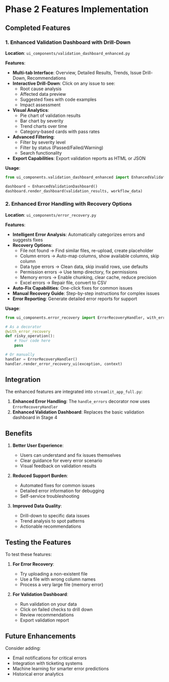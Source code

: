 # Phase 2 Features Implementation

## Completed Features

### 1. Enhanced Validation Dashboard with Drill-Down

**Location**: `ui_components/validation_dashboard_enhanced.py`

**Features**:
- **Multi-tab Interface**: Overview, Detailed Results, Trends, Issue Drill-Down, Recommendations
- **Interactive Drill-Down**: Click on any issue to see:
  - Root cause analysis
  - Affected data preview
  - Suggested fixes with code examples
  - Impact assessment
- **Visual Analytics**:
  - Pie chart of validation results
  - Bar chart by severity
  - Trend charts over time
  - Category-based cards with pass rates
- **Advanced Filtering**:
  - Filter by severity level
  - Filter by status (Passed/Failed/Warning)
  - Search functionality
- **Export Capabilities**: Export validation reports as HTML or JSON

**Usage**:
```python
from ui_components.validation_dashboard_enhanced import EnhancedValidationDashboard

dashboard = EnhancedValidationDashboard()
dashboard.render_dashboard(validation_results, workflow_data)
```

### 2. Enhanced Error Handling with Recovery Options

**Location**: `ui_components/error_recovery.py`

**Features**:
- **Intelligent Error Analysis**: Automatically categorizes errors and suggests fixes
- **Recovery Options**:
  - File not found → Find similar files, re-upload, create placeholder
  - Column errors → Auto-map columns, show available columns, skip column
  - Data type errors → Clean data, skip invalid rows, use defaults
  - Permission errors → Use temp directory, fix permissions
  - Memory errors → Enable chunking, clear cache, reduce precision
  - Excel errors → Repair file, convert to CSV
- **Auto-Fix Capabilities**: One-click fixes for common issues
- **Manual Recovery Guide**: Step-by-step instructions for complex issues
- **Error Reporting**: Generate detailed error reports for support

**Usage**:
```python
from ui_components.error_recovery import ErrorRecoveryHandler, with_error_recovery

# As a decorator
@with_error_recovery
def risky_operation():
    # Your code here
    pass

# Or manually
handler = ErrorRecoveryHandler()
handler.render_error_recovery_ui(exception, context)
```

## Integration

The enhanced features are integrated into `streamlit_app_full.py`:

1. **Enhanced Error Handling**: The `handle_errors` decorator now uses `ErrorRecoveryHandler`
2. **Enhanced Validation Dashboard**: Replaces the basic validation dashboard in Stage 4

## Benefits

1. **Better User Experience**: 
   - Users can understand and fix issues themselves
   - Clear guidance for every error scenario
   - Visual feedback on validation results

2. **Reduced Support Burden**:
   - Automated fixes for common issues
   - Detailed error information for debugging
   - Self-service troubleshooting

3. **Improved Data Quality**:
   - Drill-down to specific data issues
   - Trend analysis to spot patterns
   - Actionable recommendations

## Testing the Features

To test these features:

1. **For Error Recovery**:
   - Try uploading a non-existent file
   - Use a file with wrong column names
   - Process a very large file (memory error)

2. **For Validation Dashboard**:
   - Run validation on your data
   - Click on failed checks to drill down
   - Review recommendations
   - Export validation report

## Future Enhancements

Consider adding:
- Email notifications for critical errors
- Integration with ticketing systems
- Machine learning for smarter error predictions
- Historical error analytics